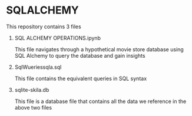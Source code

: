 # SQLALCHEMY

This repository contains 3 files

1. SQL ALCHEMY OPERATIONS.ipynb
   
   This file navigates through a hypothetical movie store database using 
   SQL Alchemy to query the database and gain insights 

2. SqlWueriessqla.sql 
  
    This file contains the equivalent queries in SQL syntax 
    
3. sqlite-skila.db 

    This file is a database file that contains all the data we reference in the above two files 
